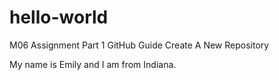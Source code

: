 # hello-world
M06 Assignment Part 1 GitHub Guide Create A New Repository

My name is Emily and I am from Indiana.
